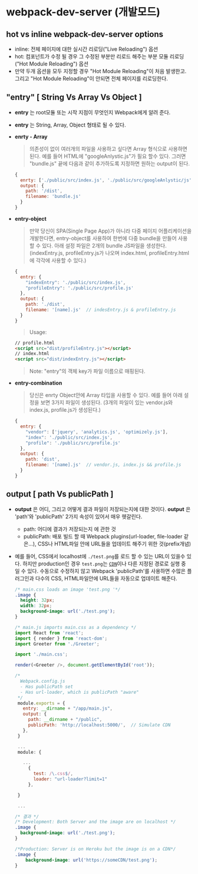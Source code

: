 # webpack-dev-server (개발모드)
## hot vs inline webpack-dev-server options
- inline: 전체 페이지에 대한 실시간 리로딩("Live Reloading") 옵션
- hot: 컴포넌트가 수정 될 경우 그 수정된 부분만 리로드 해주는 부분 모듈 리로딩("Hot Module Reloading") 옵션
- 만약 두개 옵션을 모두 지정할 경우 "Hot Module Reloading"이 처음 발생한고. 그리고 "Hot Module Reloading"이 안되면 전체 페이지를 리로딩한다.


## "entry" [ String Vs Array Vs Object ]
- **entry** 는 root모듈 또는 시작 지점이 무엇인지 Webpack에게 알려 준다.
- **entry** 는 String, Array, Object 형태로 될 수 있다.
- **enrty - Array**
  >의존성이 없이 여러개의 파일을 사용하고 싶다면 Array 형식으로 사용하면된다.
  예를 들어 HTML에 "googleAnlystic.js"가 필요 할수 있다. 그러면 "bundle.js" 끝에 다음과 같이 추가하도록 지정하면 원하는 output이 된다.

  ```javascript
  {
    enrty: ['./public/src/index.js', './public/src/googleAnlystic/js'],
    output: {
      path: '/dist',
      filename: 'bundle.js'
    }
  }
  ```

- **entry-object**
  >만약 당신이 SPA(Single Page App)가 아니라 다중 페이지 어플리케이션을 개발한다면, entry-object를 사용하여 한번에 다중 bundle을 만들어 사용할 수 있다.
   아래 설정 파일은 2개의 bundle JS파일을 생성한다.(indexEntry.js, profileEntry.js가 나오며 index.html, profileEntry.html에 각각에 사용할 수 있다.)

   ```javascript
   {
     entry: {
       "indexEntry": './public/src/index.js',
       "profileEntry": './public/src/profile.js'
     },
     output: {
       path: './dist',
       filename: '[name].js'  // indesEntry.js & profileEntry.js
     }
   }
   ```
   > Usage:

   ```html
   // profile.html
   <script src="dist/profileEntry.js"></script>
   // index.html
   <script src="dist/indexEntry.js"></script>
   ```
   > Note: "entry"의 객체 key가 파일 이름으로 매핑된다.


- **entry-combination**
  >당신은 enrty Object안에 Array 타입을 사용할 수 있다. 예를 들어 아래 설정을 보면 3가지 파일이 생성된다.
   (3개의 파일이 있는 vendor.js와 index.js, profile.js가 생성된다.)

   ```javascript
   {
     entry: {
       "vendor": ['jquery', 'analytics.js', 'optimizely.js'],
       "index": './public/src/index.js',
       "profile": './public/src/profile.js'
     },
     output: {
       path: 'dist',
       filename: '[name].js'  // vendor.js, index.js && profile.js
     }
   }
   ```

## output [ path Vs publicPath ]
- **output** 은 어디, 그리고 어떻게  결과 파일이 저장되는지에 대한 것이다. **output** 은 'path'와 'publicPath' 2가지 속성이 있어서 매우 헷갈린다.
  - path: 어디에 결과가 저장되는지 에 관한 것
  - publicPath: 배포 빌드 할 때 Webpack plugins(url-loader, file-loader 같은...), CSS나 HTML파일 안에 URL들을 업데이트 해주기 위한 것(prefix개념)
- 예를 들어, CSS에서 localhost에 `./test.png`를 로드 할 수 있는 URL이 있을수 있다. 하지만 production인 경우 `test.png`는 [`CDN`](https://ko.wikipedia.org/wiki/%EC%BD%98%ED%85%90%EC%B8%A0_%EC%A0%84%EC%86%A1_%EB%84%A4%ED%8A%B8%EC%9B%8C%ED%81%AC)이나 다른 지정된 경로로 실행 중 일 수 있다.
수동으로 수정하지 않고 Webpack 'publicPath'를 사용하면 수많은 플러그인과 다수의 CSS, HTML파일안에 URL들을 자동으로 업데이트 해준다.
  ```CSS
  /* main.css loads an image 'test.png '*/
  .image {
    height: 32px;
    width: 32px;
    background-image: url('./test.png');
  }
  ```
  ```javascript
  /* main.js imports main.css as a dependency */
  import React from 'react';
  import { render } from 'react-dom';
  import Greeter from './Greeter';

  import './main.css';

  render(<Greeter />, document.getElementById('root'));
  ```

  ```javascript
  /*
    Webpack.config.js
    - Has publicPath set
    - Has url-loader, which is publicPath "aware"
   */
   module.exports = {
     entry: __dirname + "/app/main.js",
     output: {
       path: __dirname + "/public",
       publicPath: 'http://localhost:5000/',  // Simulate CDN
     },
   }

   ...
   module: {

     ...
       {
         test: /\.css$/,
         loader: "url-loader?limit=1"
       },

   }

   ...
  ```

  ```CSS
  /* 결과 */
  /* Development: Both Server and the image are on localhost */
  .image {
    background-image: url('./test.png');
  }

  /*Production: Server is on Heroku but the image is on a CDN*/
  .image {
      background-image: url('https://someCDN/test.png');
  }
  ```
